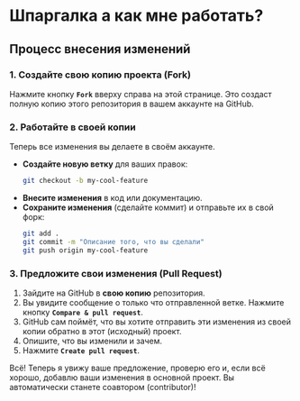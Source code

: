 # Шпаргалка а как мне работать?
## Процесс внесения изменений

### 1. Создайте свою копию проекта (Fork)
Нажмите кнопку **`Fork`** вверху справа на этой странице.
Это создаст полную копию этого репозитория в вашем аккаунте на GitHub.


### 2. Работайте в своей копии
Теперь все изменения вы делаете в своём аккаунте.

*   **Создайте новую ветку** для ваших правок:
    ```bash
    git checkout -b my-cool-feature
    ```
*   **Внесите изменения** в код или документацию.
*   **Сохраните изменения** (сделайте коммит) и отправьте их в свой форк:
    ```bash
    git add .
    git commit -m "Описание того, что вы сделали"
    git push origin my-cool-feature
    ```

### 3. Предложите свои изменения (Pull Request)
1.  Зайдите на GitHub в **свою копию** репозитория.
2.  Вы увидите сообщение о только что отправленной ветке. Нажмите кнопку **`Compare & pull request`**.
3.  GitHub сам поймёт, что вы хотите отправить эти изменения из своей копии обратно в этот (исходный) проект.
4.  Опишите, что вы изменили и зачем.
5.  Нажмите **`Create pull request`**.

Всё! Теперь я увижу ваше предложение, проверю его и, если всё хорошо, добавлю ваши изменения в основной проект. Вы автоматически станете соавтором (contributor)!





